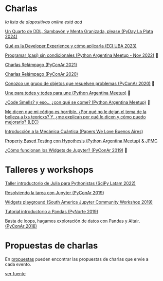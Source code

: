# Charlas

*la lista de diapositivas online está [acá](http://slides.saxa.xyz)*

[Un Quarto de DDL, Sambayón y Menta Granizada, please (PyDay La Plata 2024)](./presentaciones/pyday_la_plata_2024/)

[Qué es la Developer Experience y cómo aplicarla (ECI UBA 2023)](./presentaciones/eci_2023/) 

[Programar (casi) sin condicionales (Python Argentina Meetup - Nov 2022)](./presentaciones/pyar_sincondicionales/) 📼

[Charlas Relámpago (PyConAr 2021)](./presentaciones/pyconar_2021/)

[Charlas Relámpago (PyConAr 2020)](https://github.com/akielbowicz/presentations/tree/pyconar_2020_charlas_relampago)

[Conozco un grupo de objetos que resuelven problemas (PyConAr 2020)](./presentaciones/pyconar_2020/) 📼

[Une para todes y todes para une (Python Argentina Meetup)](./presentaciones/pyar_pairprogramming/) 📼

[¿Code Smells? y eso... ¿con qué se come? (Python Argentina Meetup)](./presentaciones/pyar_codesmells/) 📼

[Me dicen que mi código es horrible. ¿Por qué no le dejan el tema de la belleza a lxs teoricxs? Y, ¿me explican por qué lo dicen y cómo puedo mejorarlo? (LEC)](./presentaciones/lec_journal_club/)

[Introducción a la Mecánica Cuántica (Papers We Love Buenos Aires)](./presentaciones/pwl_mecanica_cuantica/)

[Property Based Testing con Hypothesis (Python Argentina Meetup)](./presentaciones/pyar_hypotesis/) [& JPMC](./presentaciones/jpmc_hypothesis/)

[¿Cómo funcionan los Widgets de Jupyter? (PyConAr 2019)](./presentaciones/pyconar_2019/) 📼

# Talleres y workshops

[Taller introductorio de Julia para Pythonistas (SciPy Latam 2022)](https://github.com/akielbowicz/scipy-latam-2022-taller-julia)

[Resolviendo la tarea con Jupyter (PyConAr 2019)](https://github.com/akielbowicz/pyconar-2019-jupyter-tarea)

[Widgets playground (South America Jupyter Community Workshop 2019)](https://github.com/akielbowicz/ipywidgets-playground/tree/master)

[Tutorial introductorio a Pandas (PyNorte 2019)](https://github.com/akielbowicz/pynorte-tutorial-pandas)

[Basta de loops, hagamos exploración de datos con Pandas y Altair. (PyConAr 2018)](https://github.com/akielbowicz/pandas-altair_2018)

# Propuestas de charlas

En [propuestas](./propuestas/) pueden encontrar las propuestas de charlas que envie a cada evento.


[ver fuente](https://github.com/akielbowicz/presentations)
